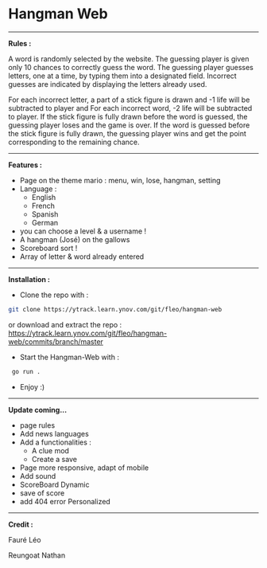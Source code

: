# Hangman Web

****

**Rules :**

A word is randomly selected by the website. The guessing player is given only 10 chances to correctly guess the word. 
The guessing player guesses letters, one at a time, by typing them into a designated field. 
Incorrect guesses are indicated by displaying the letters already used.

For each incorrect letter, a part of a stick figure is drawn and -1 life will be subtracted to player and For each incorrect word, -2 life will be subtracted to player.
If the stick figure is fully drawn before the word is guessed, the guessing player loses and the game is over.
If the word is guessed before the stick figure is fully drawn, the guessing player wins and get the point corresponding to the remaining chance.

****
 
**Features :**

- Page on the theme mario : menu, win, lose, hangman, setting
- Language :
  - English
  - French
  - Spanish
  - German
- you can choose a level & a username !
- A hangman (José) on the gallows 
- Scoreboard sort !
- Array of letter & word already entered

****

**Installation :**

- Clone the repo with : 

```bash 
git clone https://ytrack.learn.ynov.com/git/fleo/hangman-web
```
or download and extract the repo : https://ytrack.learn.ynov.com/git/fleo/hangman-web/commits/branch/master

- Start the Hangman-Web with :

```bash 
 go run .
```

- Enjoy :)

****

**Update coming...**

- page rules
- Add news languages
- Add a functionalities :
    - A clue mod
    - Create a save
- Page more responsive, adapt of mobile
- Add sound
- ScoreBoard Dynamic
- save of score
- add 404 error Personalized

****

**Credit :**

Fauré Léo

Reungoat Nathan
